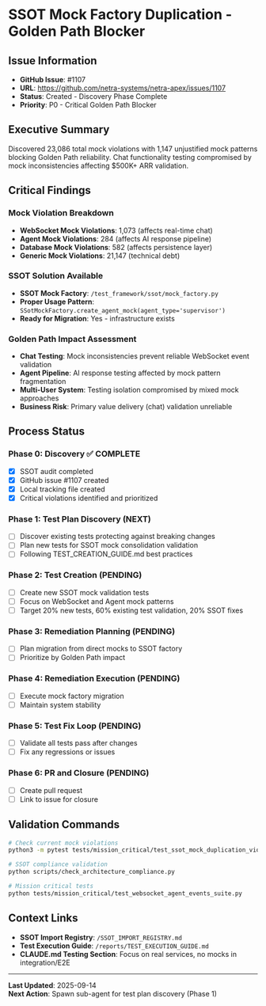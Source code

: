 # SSOT Mock Factory Duplication - Golden Path Blocker

## Issue Information
- **GitHub Issue**: #1107
- **URL**: https://github.com/netra-systems/netra-apex/issues/1107
- **Status**: Created - Discovery Phase Complete
- **Priority**: P0 - Critical Golden Path Blocker

## Executive Summary
Discovered 23,086 total mock violations with 1,147 unjustified mock patterns blocking Golden Path reliability. Chat functionality testing compromised by mock inconsistencies affecting $500K+ ARR validation.

## Critical Findings

### Mock Violation Breakdown
- **WebSocket Mock Violations**: 1,073 (affects real-time chat)
- **Agent Mock Violations**: 284 (affects AI response pipeline) 
- **Database Mock Violations**: 582 (affects persistence layer)
- **Generic Mock Violations**: 21,147 (technical debt)

### SSOT Solution Available
- **SSOT Mock Factory**: `/test_framework/ssot/mock_factory.py`
- **Proper Usage Pattern**: `SSotMockFactory.create_agent_mock(agent_type='supervisor')`
- **Ready for Migration**: Yes - infrastructure exists

### Golden Path Impact Assessment
- **Chat Testing**: Mock inconsistencies prevent reliable WebSocket event validation
- **Agent Pipeline**: AI response testing affected by mock pattern fragmentation
- **Multi-User System**: Testing isolation compromised by mixed mock approaches
- **Business Risk**: Primary value delivery (chat) validation unreliable

## Process Status

### Phase 0: Discovery ✅ COMPLETE
- [x] SSOT audit completed
- [x] GitHub issue #1107 created  
- [x] Local tracking file created
- [x] Critical violations identified and prioritized

### Phase 1: Test Plan Discovery (NEXT)
- [ ] Discover existing tests protecting against breaking changes
- [ ] Plan new tests for SSOT mock consolidation validation
- [ ] Following TEST_CREATION_GUIDE.md best practices

### Phase 2: Test Creation (PENDING)
- [ ] Create new SSOT mock validation tests
- [ ] Focus on WebSocket and Agent mock patterns
- [ ] Target 20% new tests, 60% existing test validation, 20% SSOT fixes

### Phase 3: Remediation Planning (PENDING)
- [ ] Plan migration from direct mocks to SSOT factory
- [ ] Prioritize by Golden Path impact

### Phase 4: Remediation Execution (PENDING)
- [ ] Execute mock factory migration
- [ ] Maintain system stability

### Phase 5: Test Fix Loop (PENDING) 
- [ ] Validate all tests pass after changes
- [ ] Fix any regressions or issues

### Phase 6: PR and Closure (PENDING)
- [ ] Create pull request
- [ ] Link to issue for closure

## Validation Commands

```bash
# Check current mock violations
python3 -m pytest tests/mission_critical/test_ssot_mock_duplication_violations.py -v

# SSOT compliance validation  
python scripts/check_architecture_compliance.py

# Mission critical tests
python tests/mission_critical/test_websocket_agent_events_suite.py
```

## Context Links
- **SSOT Import Registry**: `/SSOT_IMPORT_REGISTRY.md`
- **Test Execution Guide**: `/reports/TEST_EXECUTION_GUIDE.md`
- **CLAUDE.md Testing Section**: Focus on real services, no mocks in integration/E2E

---

**Last Updated**: 2025-09-14  
**Next Action**: Spawn sub-agent for test plan discovery (Phase 1)